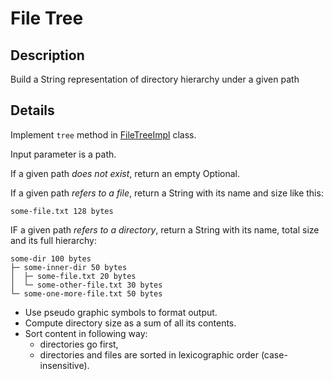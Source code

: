 # File Tree

## Description
Build a String representation of directory hierarchy under a given path  

## Details
Implement `tree` method in [FileTreeImpl](src/main/java/com/efimchick/ifmo/io/filetree/FileTreeImpl_v.1.java) class.

Input parameter is a path.

If a given path *does not exist*, return an empty Optional.

If a given path *refers to a file*, return a String with its name and size like this: 
    
    some-file.txt 128 bytes
    
IF a given path *refers to a directory*, return a String with its name, total size and its full hierarchy:

    some-dir 100 bytes
    ├─ some-inner-dir 50 bytes
    │  ├─ some-file.txt 20 bytes    
    │  └─ some-other-file.txt 30 bytes
    └─ some-one-more-file.txt 50 bytes
    
- Use pseudo graphic symbols to format output.
- Compute directory size as a sum of all its contents.
- Sort content in following way:
    - directories go first,
    - directories and files are sorted in lexicographic order (case-insensitive).
